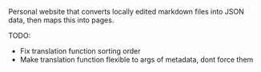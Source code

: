 Personal website that converts locally edited markdown files into JSON data, then maps this into pages.

TODO:

- Fix translation function sorting order
- Make translation function flexible to args of metadata, dont force them
